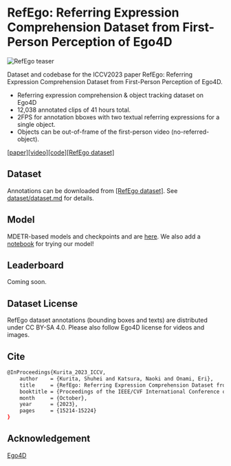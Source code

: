 # RefEgo: Referring Expression Comprehension Dataset from First-Person Perception of Ego4D

![RefEgo teaser](misc/refego_teaser.gif)

Dataset and codebase for the ICCV2023 paper RefEgo: Referring Expression Comprehension Dataset from First-Person Perception of Ego4D.

- Referring expression comprehension & object tracking dataset on Ego4D
- 12,038 annotated clips of 41 hours total. 
- 2FPS for annotation bboxes with two textual referring expressions for a single object.
- Objects can be out-of-frame of the first-person video (no-referred-object). 

[\[paper\]](https://arxiv.org/abs/2308.12035)[\[video\]](https://a000.amtvirtual.net/refego.mp4)[\[code\]](https://github.com/shuheikurita/RefEgo)[\[RefEgo dataset\]](https://a000.amtvirtual.net/RefEgoAnnotations.zip)

## Dataset
Annotations can be downloaded from [\[RefEgo dataset\]](https://a000.amtvirtual.net/RefEgoAnnotations.zip).
See [dataset/dataset.md](dataset.md) for details.

## Model
MDETR-based models and checkpoints and are [here](MDETR/README.md). We also add a [notebook](MDETR/MDETR_BH_inference.ipynb) for trying our model!

## Leaderboard
Coming soon. 

## Dataset License
RefEgo dataset annotations (bounding boxes and texts) are distributed under CC BY-SA 4.0.
Please also follow Ego4D license for videos and images.

## Cite

```sh
@InProceedings{Kurita_2023_ICCV,
    author    = {Kurita, Shuhei and Katsura, Naoki and Onami, Eri},
    title     = {RefEgo: Referring Expression Comprehension Dataset from First-Person Perception of Ego4D},
    booktitle = {Proceedings of the IEEE/CVF International Conference on Computer Vision (ICCV)},
    month     = {October},
    year      = {2023},
    pages     = {15214-15224}
}
```

## Acknowledgement
[Ego4D](https://ego4d-data.org/)
